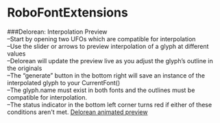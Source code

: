 RoboFontExtensions
==================

###Delorean: Interpolation Preview  
–Start by opening two UFOs which are compatible for interpolation  
–Use the slider or arrows to preview interpolation of a glyph at different values  
–Delorean will update the preview live as you adjust the glyph’s outline in the originals  
–The “generate” button in the bottom right will save an instance of the interpolated glyph to your CurrentFont()  
–The glyph.name must exist in both fonts and the outlines must be compatible for interpolation.  
–The status indicator in the bottom left corner turns red if either of these conditions aren't met. 
[Delorean animated preview]( https://raw.githubusercontent.com/cjdunn/RoboFontExtensions/master/Delorean/Delorean.roboFontExt/html/Delorean_sample_anm.png)
